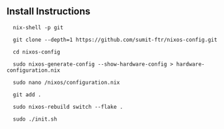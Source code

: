 ## Install Instructions
```
  nix-shell -p git
```
```
  git clone --depth=1 https://github.com/sumit-ftr/nixos-config.git
```
```
  cd nixos-config
```
```
  sudo nixos-generate-config --show-hardware-config > hardware-configuration.nix
```
```
  sudo nano /nixos/configuration.nix
```
```
  git add .
```
```
  sudo nixos-rebuild switch --flake .
```
```
  sudo ./init.sh
```

<!---
```
  sudo ./nixos-config/init.sh <path/to/dir>
  sudo nixos-rebuild switch --flake <path/to/dir>
```
-->
